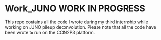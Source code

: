 # Work_JUNO WORK IN PROGRESS
This repo contains all the code I wrote during my third internship while working on JUNO pileup deconvolution. Please note that all the code have been wrote to run on the CCIN2P3 platform. 
